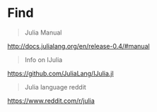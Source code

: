 # Find

> Julia Manual

http://docs.julialang.org/en/release-0.4/#manual

> Info on IJulia

https://github.com/JuliaLang/IJulia.jl

> Julia language reddit

https://www.reddit.com/r/julia
